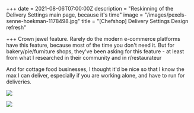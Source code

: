 +++
date = 2021-08-06T07:00:00Z
description = "Reskinning of the Delivery Settings main page, because it's time"
image = "/images/pexels-senne-hoekman-1178498.jpg"
title = "[Chefshop] Delivery Settings Design refresh"

+++
Crown jewel feature. Rarely do the modern e-commerce platforms have this feature, because most of the time you don't need it. But for bakery/pie/furniture shops, they've been asking for this feature - at least from what I researched in their community and in r/restaurateur  
  
And for cottage food businesses, I thought it'd be nice so that I know the max I can deliver, especially if you are working alone, and have to run for deliveries.

![](https://i.imgur.com/GhT5BvU.png)

![](https://i.imgur.com/cX4t4Tl.png)